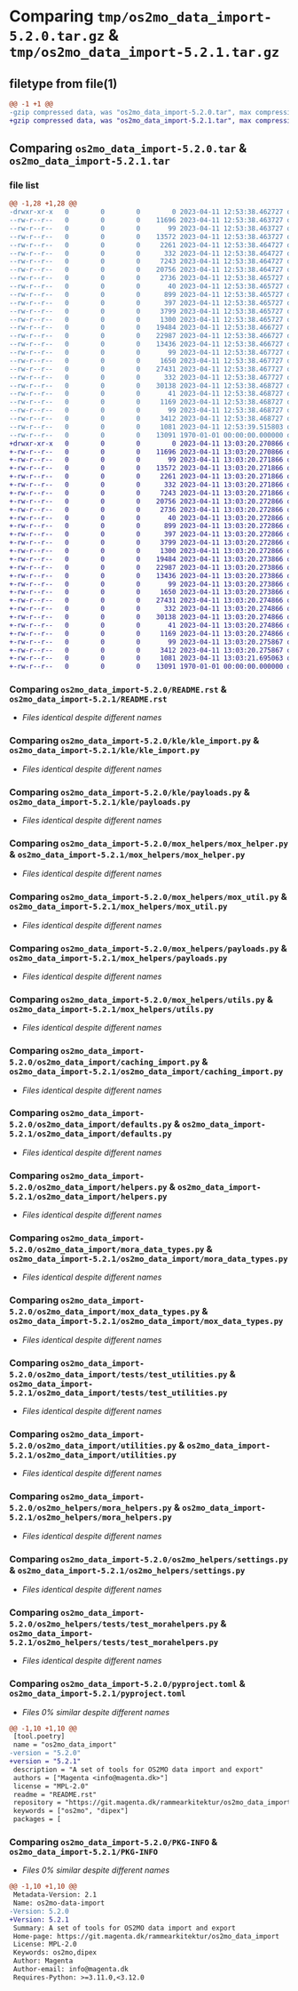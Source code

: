 # Comparing `tmp/os2mo_data_import-5.2.0.tar.gz` & `tmp/os2mo_data_import-5.2.1.tar.gz`

## filetype from file(1)

```diff
@@ -1 +1 @@
-gzip compressed data, was "os2mo_data_import-5.2.0.tar", max compression
+gzip compressed data, was "os2mo_data_import-5.2.1.tar", max compression
```

## Comparing `os2mo_data_import-5.2.0.tar` & `os2mo_data_import-5.2.1.tar`

### file list

```diff
@@ -1,28 +1,28 @@
-drwxr-xr-x   0        0        0        0 2023-04-11 12:53:38.462727 os2mo_data_import-5.2.0/LICENSES/
--rw-r--r--   0        0        0    11696 2023-04-11 12:53:38.463727 os2mo_data_import-5.2.0/README.rst
--rw-r--r--   0        0        0       99 2023-04-11 12:53:38.463727 os2mo_data_import-5.2.0/kle/__init__.py
--rw-r--r--   0        0        0    13572 2023-04-11 12:53:38.463727 os2mo_data_import-5.2.0/kle/kle_import.py
--rw-r--r--   0        0        0     2261 2023-04-11 12:53:38.464727 os2mo_data_import-5.2.0/kle/payloads.py
--rw-r--r--   0        0        0      332 2023-04-11 12:53:38.464727 os2mo_data_import-5.2.0/mox_helpers/__init__.py
--rw-r--r--   0        0        0     7243 2023-04-11 12:53:38.464727 os2mo_data_import-5.2.0/mox_helpers/mox_helper.py
--rw-r--r--   0        0        0    20756 2023-04-11 12:53:38.464727 os2mo_data_import-5.2.0/mox_helpers/mox_util.py
--rw-r--r--   0        0        0     2736 2023-04-11 12:53:38.465727 os2mo_data_import-5.2.0/mox_helpers/payloads.py
--rw-r--r--   0        0        0       40 2023-04-11 12:53:38.465727 os2mo_data_import-5.2.0/mox_helpers/requirements.txt
--rw-r--r--   0        0        0      899 2023-04-11 12:53:38.465727 os2mo_data_import-5.2.0/mox_helpers/utils.py
--rw-r--r--   0        0        0      397 2023-04-11 12:53:38.465727 os2mo_data_import-5.2.0/os2mo_data_import/__init__.py
--rw-r--r--   0        0        0     3799 2023-04-11 12:53:38.465727 os2mo_data_import-5.2.0/os2mo_data_import/caching_import.py
--rw-r--r--   0        0        0     1300 2023-04-11 12:53:38.465727 os2mo_data_import-5.2.0/os2mo_data_import/defaults.py
--rw-r--r--   0        0        0    19484 2023-04-11 12:53:38.466727 os2mo_data_import-5.2.0/os2mo_data_import/helpers.py
--rw-r--r--   0        0        0    22987 2023-04-11 12:53:38.466727 os2mo_data_import-5.2.0/os2mo_data_import/mora_data_types.py
--rw-r--r--   0        0        0    13436 2023-04-11 12:53:38.466727 os2mo_data_import-5.2.0/os2mo_data_import/mox_data_types.py
--rw-r--r--   0        0        0       99 2023-04-11 12:53:38.467727 os2mo_data_import-5.2.0/os2mo_data_import/tests/__init__.py
--rw-r--r--   0        0        0     1650 2023-04-11 12:53:38.467727 os2mo_data_import-5.2.0/os2mo_data_import/tests/test_utilities.py
--rw-r--r--   0        0        0    27431 2023-04-11 12:53:38.467727 os2mo_data_import-5.2.0/os2mo_data_import/utilities.py
--rw-r--r--   0        0        0      332 2023-04-11 12:53:38.467727 os2mo_data_import-5.2.0/os2mo_helpers/__init__.py
--rw-r--r--   0        0        0    30138 2023-04-11 12:53:38.468727 os2mo_data_import-5.2.0/os2mo_helpers/mora_helpers.py
--rw-r--r--   0        0        0       41 2023-04-11 12:53:38.468727 os2mo_data_import-5.2.0/os2mo_helpers/requirements.txt
--rw-r--r--   0        0        0     1169 2023-04-11 12:53:38.468727 os2mo_data_import-5.2.0/os2mo_helpers/settings.py
--rw-r--r--   0        0        0       99 2023-04-11 12:53:38.468727 os2mo_data_import-5.2.0/os2mo_helpers/tests/__init__.py
--rw-r--r--   0        0        0     3412 2023-04-11 12:53:38.468727 os2mo_data_import-5.2.0/os2mo_helpers/tests/test_morahelpers.py
--rw-r--r--   0        0        0     1081 2023-04-11 12:53:39.515803 os2mo_data_import-5.2.0/pyproject.toml
--rw-r--r--   0        0        0    13091 1970-01-01 00:00:00.000000 os2mo_data_import-5.2.0/PKG-INFO
+drwxr-xr-x   0        0        0        0 2023-04-11 13:03:20.270866 os2mo_data_import-5.2.1/LICENSES/
+-rw-r--r--   0        0        0    11696 2023-04-11 13:03:20.270866 os2mo_data_import-5.2.1/README.rst
+-rw-r--r--   0        0        0       99 2023-04-11 13:03:20.271866 os2mo_data_import-5.2.1/kle/__init__.py
+-rw-r--r--   0        0        0    13572 2023-04-11 13:03:20.271866 os2mo_data_import-5.2.1/kle/kle_import.py
+-rw-r--r--   0        0        0     2261 2023-04-11 13:03:20.271866 os2mo_data_import-5.2.1/kle/payloads.py
+-rw-r--r--   0        0        0      332 2023-04-11 13:03:20.271866 os2mo_data_import-5.2.1/mox_helpers/__init__.py
+-rw-r--r--   0        0        0     7243 2023-04-11 13:03:20.271866 os2mo_data_import-5.2.1/mox_helpers/mox_helper.py
+-rw-r--r--   0        0        0    20756 2023-04-11 13:03:20.272866 os2mo_data_import-5.2.1/mox_helpers/mox_util.py
+-rw-r--r--   0        0        0     2736 2023-04-11 13:03:20.272866 os2mo_data_import-5.2.1/mox_helpers/payloads.py
+-rw-r--r--   0        0        0       40 2023-04-11 13:03:20.272866 os2mo_data_import-5.2.1/mox_helpers/requirements.txt
+-rw-r--r--   0        0        0      899 2023-04-11 13:03:20.272866 os2mo_data_import-5.2.1/mox_helpers/utils.py
+-rw-r--r--   0        0        0      397 2023-04-11 13:03:20.272866 os2mo_data_import-5.2.1/os2mo_data_import/__init__.py
+-rw-r--r--   0        0        0     3799 2023-04-11 13:03:20.272866 os2mo_data_import-5.2.1/os2mo_data_import/caching_import.py
+-rw-r--r--   0        0        0     1300 2023-04-11 13:03:20.272866 os2mo_data_import-5.2.1/os2mo_data_import/defaults.py
+-rw-r--r--   0        0        0    19484 2023-04-11 13:03:20.273866 os2mo_data_import-5.2.1/os2mo_data_import/helpers.py
+-rw-r--r--   0        0        0    22987 2023-04-11 13:03:20.273866 os2mo_data_import-5.2.1/os2mo_data_import/mora_data_types.py
+-rw-r--r--   0        0        0    13436 2023-04-11 13:03:20.273866 os2mo_data_import-5.2.1/os2mo_data_import/mox_data_types.py
+-rw-r--r--   0        0        0       99 2023-04-11 13:03:20.273866 os2mo_data_import-5.2.1/os2mo_data_import/tests/__init__.py
+-rw-r--r--   0        0        0     1650 2023-04-11 13:03:20.273866 os2mo_data_import-5.2.1/os2mo_data_import/tests/test_utilities.py
+-rw-r--r--   0        0        0    27431 2023-04-11 13:03:20.274866 os2mo_data_import-5.2.1/os2mo_data_import/utilities.py
+-rw-r--r--   0        0        0      332 2023-04-11 13:03:20.274866 os2mo_data_import-5.2.1/os2mo_helpers/__init__.py
+-rw-r--r--   0        0        0    30138 2023-04-11 13:03:20.274866 os2mo_data_import-5.2.1/os2mo_helpers/mora_helpers.py
+-rw-r--r--   0        0        0       41 2023-04-11 13:03:20.274866 os2mo_data_import-5.2.1/os2mo_helpers/requirements.txt
+-rw-r--r--   0        0        0     1169 2023-04-11 13:03:20.274866 os2mo_data_import-5.2.1/os2mo_helpers/settings.py
+-rw-r--r--   0        0        0       99 2023-04-11 13:03:20.275867 os2mo_data_import-5.2.1/os2mo_helpers/tests/__init__.py
+-rw-r--r--   0        0        0     3412 2023-04-11 13:03:20.275867 os2mo_data_import-5.2.1/os2mo_helpers/tests/test_morahelpers.py
+-rw-r--r--   0        0        0     1081 2023-04-11 13:03:21.695063 os2mo_data_import-5.2.1/pyproject.toml
+-rw-r--r--   0        0        0    13091 1970-01-01 00:00:00.000000 os2mo_data_import-5.2.1/PKG-INFO
```

### Comparing `os2mo_data_import-5.2.0/README.rst` & `os2mo_data_import-5.2.1/README.rst`

 * *Files identical despite different names*

### Comparing `os2mo_data_import-5.2.0/kle/kle_import.py` & `os2mo_data_import-5.2.1/kle/kle_import.py`

 * *Files identical despite different names*

### Comparing `os2mo_data_import-5.2.0/kle/payloads.py` & `os2mo_data_import-5.2.1/kle/payloads.py`

 * *Files identical despite different names*

### Comparing `os2mo_data_import-5.2.0/mox_helpers/mox_helper.py` & `os2mo_data_import-5.2.1/mox_helpers/mox_helper.py`

 * *Files identical despite different names*

### Comparing `os2mo_data_import-5.2.0/mox_helpers/mox_util.py` & `os2mo_data_import-5.2.1/mox_helpers/mox_util.py`

 * *Files identical despite different names*

### Comparing `os2mo_data_import-5.2.0/mox_helpers/payloads.py` & `os2mo_data_import-5.2.1/mox_helpers/payloads.py`

 * *Files identical despite different names*

### Comparing `os2mo_data_import-5.2.0/mox_helpers/utils.py` & `os2mo_data_import-5.2.1/mox_helpers/utils.py`

 * *Files identical despite different names*

### Comparing `os2mo_data_import-5.2.0/os2mo_data_import/caching_import.py` & `os2mo_data_import-5.2.1/os2mo_data_import/caching_import.py`

 * *Files identical despite different names*

### Comparing `os2mo_data_import-5.2.0/os2mo_data_import/defaults.py` & `os2mo_data_import-5.2.1/os2mo_data_import/defaults.py`

 * *Files identical despite different names*

### Comparing `os2mo_data_import-5.2.0/os2mo_data_import/helpers.py` & `os2mo_data_import-5.2.1/os2mo_data_import/helpers.py`

 * *Files identical despite different names*

### Comparing `os2mo_data_import-5.2.0/os2mo_data_import/mora_data_types.py` & `os2mo_data_import-5.2.1/os2mo_data_import/mora_data_types.py`

 * *Files identical despite different names*

### Comparing `os2mo_data_import-5.2.0/os2mo_data_import/mox_data_types.py` & `os2mo_data_import-5.2.1/os2mo_data_import/mox_data_types.py`

 * *Files identical despite different names*

### Comparing `os2mo_data_import-5.2.0/os2mo_data_import/tests/test_utilities.py` & `os2mo_data_import-5.2.1/os2mo_data_import/tests/test_utilities.py`

 * *Files identical despite different names*

### Comparing `os2mo_data_import-5.2.0/os2mo_data_import/utilities.py` & `os2mo_data_import-5.2.1/os2mo_data_import/utilities.py`

 * *Files identical despite different names*

### Comparing `os2mo_data_import-5.2.0/os2mo_helpers/mora_helpers.py` & `os2mo_data_import-5.2.1/os2mo_helpers/mora_helpers.py`

 * *Files identical despite different names*

### Comparing `os2mo_data_import-5.2.0/os2mo_helpers/settings.py` & `os2mo_data_import-5.2.1/os2mo_helpers/settings.py`

 * *Files identical despite different names*

### Comparing `os2mo_data_import-5.2.0/os2mo_helpers/tests/test_morahelpers.py` & `os2mo_data_import-5.2.1/os2mo_helpers/tests/test_morahelpers.py`

 * *Files identical despite different names*

### Comparing `os2mo_data_import-5.2.0/pyproject.toml` & `os2mo_data_import-5.2.1/pyproject.toml`

 * *Files 0% similar despite different names*

```diff
@@ -1,10 +1,10 @@
 [tool.poetry]
 name = "os2mo_data_import"
-version = "5.2.0"
+version = "5.2.1"
 description = "A set of tools for OS2MO data import and export"
 authors = ["Magenta <info@magenta.dk>"]
 license = "MPL-2.0"
 readme = "README.rst"
 repository = "https://git.magenta.dk/rammearkitektur/os2mo_data_import"
 keywords = ["os2mo", "dipex"]
 packages = [
```

### Comparing `os2mo_data_import-5.2.0/PKG-INFO` & `os2mo_data_import-5.2.1/PKG-INFO`

 * *Files 0% similar despite different names*

```diff
@@ -1,10 +1,10 @@
 Metadata-Version: 2.1
 Name: os2mo-data-import
-Version: 5.2.0
+Version: 5.2.1
 Summary: A set of tools for OS2MO data import and export
 Home-page: https://git.magenta.dk/rammearkitektur/os2mo_data_import
 License: MPL-2.0
 Keywords: os2mo,dipex
 Author: Magenta
 Author-email: info@magenta.dk
 Requires-Python: >=3.11.0,<3.12.0
```

